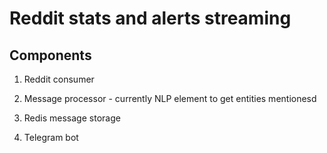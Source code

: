 # Reddit stats and alerts streaming

## Components

1. Reddit consumer

2. Message processor - currently NLP element to get entities mentionesd

2. Redis message storage

3. Telegram bot

